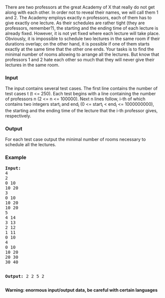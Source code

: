 <p>There are two professors at the great Academy of X that really do not get along with each other. In order not to reveal their names, we will call them 1 and 2. The Academy employs exactly n professors, each of them has to give exactly one lecture. As their schedules are rather tight (they are professors, remember?), the starting and the ending time of each lecture is already fixed. However, it is not yet fixed where each lecture will take place. Obviously, it is impossible to schedule two lectures in the same room if their durations overlap; on the other hand, it is possible if one of them starts exactly at the same time that the other one ends. Your tasks is to find the minimal number of rooms allowing to arrange all the lectures. But know that professors 1 and 2 hate each other so much that they will never give their lectures in the same room.</p>
<h3>Input</h3>
<p>The input contains several test cases. The first line contains the number of test cases t (t &lt;= 250). Each test begins with a line containing the number of professors n (2 &lt;= n &lt;= 100000). Next n lines follow, i-th of which contains two integers start<sub>i</sub> and end<sub>i</sub> (0 &lt;= start<sub>i</sub> &lt; end<sub>i</sub> &lt;= 1000000000), the starting and the ending time of the lecture that the i-th professor gives, respectively.</p>
<h3>Output</h3>
<p>For each test case output the minimal number of rooms necessary to schedule all the lectures.</p>
<h3>Example</h3>
<pre><strong>Input:</strong>
4
2
0 10
10 20
3
0 10
10 20
10 20
5
4 14
3 13
2 12
1 11
0 10
4
0 10
10 20
20 30
30 40

<strong>Output:</strong>
2
2
5
2
</pre>
<p><strong>Warning: enormous input/output data, be careful with certain languages</strong></p>